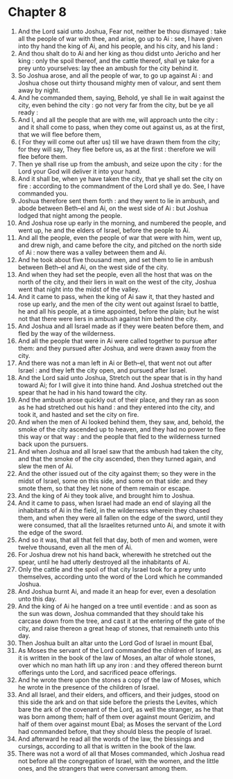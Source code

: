 # Chapter 8

1. And the Lord said unto Joshua, Fear not, neither be thou dismayed : take all the people of war with thee, and arise, go up to Ai : see, I have given into thy hand the king of Ai, and his people, and his city, and his land :
2. And thou shalt do to Ai and her king as thou didst unto Jericho and her king : only the spoil thereof, and the cattle thereof, shall ye take for a prey unto yourselves: lay thee an ambush for the city behind it.
3. So Joshua arose, and all the people of war, to go up against Ai : and Joshua chose out thirty thousand mighty men of valour, and sent them away by night.
4. And he commanded them, saying, Behold, ye shall lie in wait against the city, even behind the city : go not very far from the city, but be ye all ready :
5. And I, and all the people that are with me, will approach unto the city : and it shall come to pass, when they come out against us, as at the first, that we will flee before them,
6. ( For they will come out after us) till we have drawn them from the city; for they will say, They flee before us, as at the first : therefore we will flee before them.
7. Then ye shall rise up from the ambush, and seize upon the city : for the Lord your God will deliver it into your hand.
8. And it shall be, when ye have taken the city, that ye shall set the city on fire : according to the commandment of the Lord shall ye do. See, I have commanded you.
9. Joshua therefore sent them forth : and they went to lie in ambush, and abode between Beth–el and Ai, on the west side of Ai : but Joshua lodged that night among the people.
10. And Joshua rose up early in the morning, and numbered the people, and went up, he and the elders of Israel, before the people to Ai.
11. And all the people, even the people of war that were with him, went up, and drew nigh, and came before the city, and pitched on the north side of Ai : now there was a valley between them and Ai.
12. And he took about five thousand men, and set them to lie in ambush between Beth–el and Ai, on the west side of the city.
13. And when they had set the people, even all the host that was on the north of the city, and their liers in wait on the west of the city, Joshua went that night into the midst of the valley.
14. And it came to pass, when the king of Ai saw it, that they hasted and rose up early, and the men of the city went out against Israel to battle, he and all his people, at a time appointed, before the plain; but he wist not that there were liers in ambush against him behind the city.
15. And Joshua and all Israel made as if they were beaten before them, and fled by the way of the wilderness.
16. And all the people that were in Ai were called together to pursue after them: and they pursued after Joshua, and were drawn away from the city.
17. And there was not a man left in Ai or Beth–el, that went not out after Israel : and they left the city open, and pursued after Israel.
18. And the Lord said unto Joshua, Stretch out the spear that is in thy hand toward Ai; for I will give it into thine hand. And Joshua stretched out the spear that he had in his hand toward the city.
19. And the ambush arose quickly out of their place, and they ran as soon as he had stretched out his hand : and they entered into the city, and took it, and hasted and set the city on fire.
20. And when the men of Ai looked behind them, they saw, and, behold, the smoke of the city ascended up to heaven, and they had no power to flee this way or that way : and the people that fled to the wilderness turned back upon the pursuers.
21. And when Joshua and all Israel saw that the ambush had taken the city, and that the smoke of the city ascended, then they turned again, and slew the men of Ai.
22. And the other issued out of the city against them; so they were in the midst of Israel, some on this side, and some on that side: and they smote them, so that they let none of them remain or escape.
23. And the king of Ai they took alive, and brought him to Joshua.
24. And it came to pass, when Israel had made an end of slaying all the inhabitants of Ai in the field, in the wilderness wherein they chased them, and when they were all fallen on the edge of the sword, until they were consumed, that all the Israelites returned unto Ai, and smote it with the edge of the sword.
25. And so it was, that all that fell that day, both of men and women, were twelve thousand, even all the men of Ai.
26. For Joshua drew not his hand back, wherewith he stretched out the spear, until he had utterly destroyed all the inhabitants of Ai.
27. Only the cattle and the spoil of that city Israel took for a prey unto themselves, according unto the word of the Lord which he commanded Joshua.
28. And Joshua burnt Ai, and made it an heap for ever, even a desolation unto this day.
29. And the king of Ai he hanged on a tree until eventide : and as soon as the sun was down, Joshua commanded that they should take his carcase down from the tree, and cast it at the entering of the gate of the city, and raise thereon a great heap of stones, that remaineth unto this day.
30. Then Joshua built an altar unto the Lord God of Israel in mount Ebal,
31. As Moses the servant of the Lord commanded the children of Israel, as it is written in the book of the law of Moses, an altar of whole stones, over which no man hath lift up any iron : and they offered thereon burnt offerings unto the Lord, and sacrificed peace offerings.
32. And he wrote there upon the stones a copy of the law of Moses, which he wrote in the presence of the children of Israel.
33. And all Israel, and their elders, and officers, and their judges, stood on this side the ark and on that side before the priests the Levites, which bare the ark of the covenant of the Lord, as well the stranger, as he that was born among them; half of them over against mount Gerizim, and half of them over against mount Ebal; as Moses the servant of the Lord had commanded before, that they should bless the people of Israel.
34. And afterward he read all the words of the law, the blessings and cursings, according to all that is written in the book of the law.
35. There was not a word of all that Moses commanded, which Joshua read not before all the congregation of Israel, with the women, and the little ones, and the strangers that were conversant among them.

